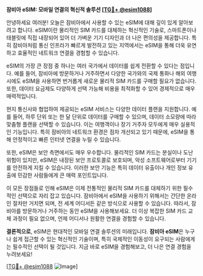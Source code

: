 **잠비아 eSIM: 모바일 연결의 혁신적 솔루션 [[TG💪+ @esim1088](https://t.me/s/esim1088)]**

안녕하세요 여러분! 오늘은 잠비아에서 사용할 수 있는 eSIM에 대해 깊이 있게 알아보려고 합니다. eSIM이란 물리적인 SIM 카드를 대체하는 혁신적인 기술로, 스마트폰이나 태블릿에 직접 내장되어 있어 더 가벼운 기기 디자인과 더 나은 편의성을 제공합니다. 특히 잠비아처럼 통신 인프라가 빠르게 발전하고 있는 지역에서는 eSIM을 통해 더욱 유연하고 효율적인 네트워크 연결을 경험할 수 있습니다.

eSIM의 가장 큰 장점 중 하나는 여러 국가에서 데이터를 쉽게 전환할 수 있다는 점입니다. 예를 들어, 잠비아에 방문하거나 거주하면서 다양한 국가와의 국제 통화나 해외 여행 시에도 eSIM을 사용하면 번거롭게 새로운 물리적 SIM 카드를 구매할 필요가 없습니다. 또한, 데이터 요금제도 다양하게 선택 가능해 비용을 최적화할 수 있어 경제적으로 매우 매력적입니다.

현지 통신사와 협업하여 제공되는 eSIM 서비스는 다양한 데이터 플랜을 지원합니다. 예를 들어, 하루 단위 또는 한 달 단위로 데이터를 구매할 수 있으며, 데이터 소모량에 따라 맞춤형 플랜을 선택할 수 있습니다. 이는 여행객이나 장기 거주자 모두에게 매우 실용적인 기능입니다. 특히 잠비아의 네트워크 환경은 점차 개선되고 있기 때문에, eSIM을 통해 안정적이고 빠른 인터넷 연결을 누릴 수 있습니다.

또한, eSIM은 보안 측면에서도 매우 우수합니다. 물리적인 SIM 카드는 분실이나 도난 위험이 있지만, eSIM은 내장된 보안 프로토콜로 보호되며, 악성 소프트웨어로부터 기기를 안전하게 지킬 수 있습니다. 이러한 보안 기능은 특히 데이터 유출이나 개인 정보 유출에 민감한 사람들에게 큰 매력 포인트입니다.

이 모든 장점들로 인해 eSIM은 이제 전통적인 물리적 SIM 카드를 대체하기 위한 필수적인 선택으로 자리 잡고 있습니다. 잠비아에서 eSIM을 사용하기 위해서는 간단한 온라인 절차만 거치면 되며, 전 세계 어디서든 같은 방식으로 사용할 수 있습니다. 따라서, 잠비아를 방문하거나 거주하는 동안 eSIM을 사용해보세요. 더 이상 복잡한 SIM 카드 교체 과정이 필요 없으며, 언제 어디서나 원활한 연결을 경험할 수 있습니다.

**결론적으로**, eSIM은 현대적인 모바일 연결 솔루션의 미래입니다. **잠비아 eSIM**은 누구나 쉽게 접근할 수 있는 혁신적인 기술이며, 특히 국제적인 이동성이 요구되는 사람에게는 필수적인 선택이 될 것입니다. 지금 바로 eSIM을 경험해보고, 더 나은 연결 경험을 누려보세요!

[[TG💪+ @esim1088](https://t.me/s/esim1088) ![Image](https://i.postimg.cc/Y0z9fWf4/image.png)]